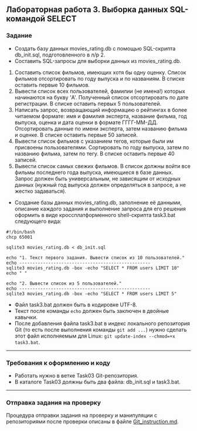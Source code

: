 ## Лабораторная работа 3. Выборка данных SQL-командой SELECT

### Задание
* Создать базу данных movies_rating.db с помощью SQL-скрипта db_init.sql, подготовленного в л/р 2.
* Составить SQL-запросы для выборки данных из movies_rating.db.
1.  Составить список фильмов, имеющих хотя бы одну оценку. Список фильмов отсортировать по году выпуска и по названиям. В списке оставить первые 10 фильмов.
2.  Вывести список всех пользователей, фамилии (не имена!) которых начинаются на букву 'A'. Полученный список отсортировать по дате регистрации. В списке оставить первых 5 пользователей.
3.  Написать запрос, возвращающий информацию о рейтингах в более читаемом формате: имя и фамилия эксперта, название фильма, год выпуска, оценка и дата оценки в формате ГГГГ-ММ-ДД. Отсортировать данные по имени эксперта, затем названию фильма и оценке. В списке оставить первые 50 записей.
4. Вывести список фильмов с указанием тегов, которые были им присвоены пользователями. Сортировать по году выпуска, затем по названию фильма, затем по тегу. В списке оставить первые 40 записей.
5. Вывести список самых свежих фильмов. В список должны войти все фильмы последнего года выпуска, имеющиеся в базе данных. Запрос должен быть универсальным, не зависящим от исходных данных (нужный год выпуска должен определяться в запросе, а не жестко задаваться).
* Создание базы данных movies_rating.db, заполнение её данными, описание каждого задания и выполнение запроса для его решения оформить в виде кроссплатформенного shell-скрипта task3.bat следующего вида:
```
#!/bin/bash
chcp 65001

sqlite3 movies_rating.db < db_init.sql

echo "1. Текст первого задания. Вывести список из 10 пользователей."
echo --------------------------------------------------
sqlite3 movies_rating.db -box -echo "SELECT * FROM users LIMIT 10"
echo " "

echo "2. Вывести список из 5 пользователей."
echo --------------------------------------------------
sqlite3 movies_rating.db -box -echo "SELECT * FROM users LIMIT 5"
```
* Файл task3.bat должен быть в кодировке UTF-8.
* Текст после команды `echo` должен быть заключен в двойные кавычки.
* После добавления файла task3.bat в индекс локального репозитория Git (то есть после выполнения команды `git add ...`) нужно сделать этот файл исполняемым для Linux: `git update-index --chmod=+x task3.bat`.


* * *
### Требования к оформлению и коду
* Работать нужно в ветке Task03 Git-репозитория.
* В каталоге Task03 должны быть два файла: db_init.sql и task3.bat.

* * *

### Отправка задания на проверку
Процедура отправки задания на проверку и манипуляции с репозиториями после проверки описаны в файле [Git_instruction.md](Git_instruction.md).

